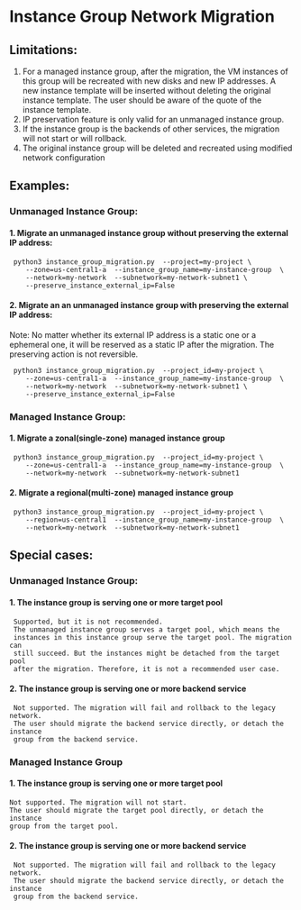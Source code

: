 # Instance Group Network Migration
## Limitations:
1. For a managed instance group, after the migration, the VM instances of this group will be recreated with new disks and new IP addresses. A new instance template will be inserted without deleting the original instance template. The user should be aware of the quote of the instance template.
2. IP preservation feature is only valid for an unmanaged instance group. 
3. If the instance group is the backends of other services, the migration will not start or will rollback.
4. The original instance group will be deleted and recreated using modified network configuration
## Examples:
### Unmanaged Instance Group:
#### 1. Migrate an unmanaged instance group without preserving the external IP address:
     python3 instance_group_migration.py  --project=my-project \
        --zone=us-central1-a  --instance_group_name=my-instance-group  \
        --network=my-network  --subnetwork=my-network-subnet1 \
        --preserve_instance_external_ip=False      
#### 2. Migrate an an unmanaged instance group with preserving the external IP address:
Note: No matter whether its external IP address is a static one or a ephemeral one, 
it will be reserved as a static IP after the migration. The preserving action is not reversible. 

     python3 instance_group_migration.py  --project_id=my-project \
        --zone=us-central1-a  --instance_group_name=my-instance-group  \
        --network=my-network  --subnetwork=my-network-subnet1 \
        --preserve_instance_external_ip=False      
        
### Managed Instance Group:
#### 1. Migrate a zonal(single-zone) managed instance group
     python3 instance_group_migration.py  --project_id=my-project \
        --zone=us-central1-a  --instance_group_name=my-instance-group  \
        --network=my-network  --subnetwork=my-network-subnet1
#### 2. Migrate a regional(multi-zone) managed instance group
     python3 instance_group_migration.py  --project_id=my-project \
        --region=us-central1  --instance_group_name=my-instance-group  \
        --network=my-network  --subnetwork=my-network-subnet1 
## Special cases:
### Unmanaged Instance Group:
#### 1. The instance group is serving one or more target pool
     Supported, but it is not recommended. 
     The unmanaged instance group serves a target pool, which means the
     instances in this instance group serve the target pool. The migration can
     still succeed. But the instances might be detached from the target pool
     after the migration. Therefore, it is not a recommended user case.
#### 2. The instance group is serving one or more backend service
     Not supported. The migration will fail and rollback to the legacy network.
     The user should migrate the backend service directly, or detach the instance
     group from the backend service.
### Managed Instance Group
#### 1. The instance group is serving one or more target pool
    Not supported. The migration will not start.
    The user should migrate the target pool directly, or detach the instance
    group from the target pool.
#### 2. The instance group is serving one or more backend service
     Not supported. The migration will fail and rollback to the legacy network.
     The user should migrate the backend service directly, or detach the instance
     group from the backend service.